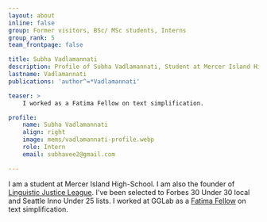 ```yaml
---
layout: about
inline: false
group: Former visitors, BSc/ MSc students, Interns
group_rank: 5
team_frontpage: false

title: Subha Vadlamannati
description: Profile of Subha Vadlamannati, Student at Mercer Island High School.
lastname: Vadlamannati
publications: 'author^=*Vadlamannati'

teaser: >
    I worked as a Fatima Fellow on text simplification.

profile:
    name: Subha Vadlamannati
    align: right
    image: mems/vadlamannati-profile.webp
    role: Intern
    email: subhavee2@gmail.com

---
```


I am a student at Mercer Island High-School. I am also the founder of [Linguistic Justice League](https://linguisticsjusticeleague.org/). I've been selected to Forbes 30 Under 30 local and Seattle Inno Under 25 lists. I worked at GGLab as a [Fatima Fellow](https://www.fatimafellowship.com/) on text simplification.  





